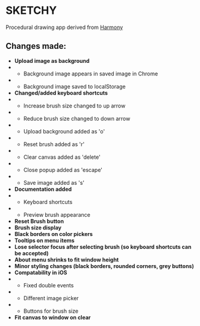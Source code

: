 # SKETCHY
Procedural drawing app derived from [Harmony](http://mrdoob.com/projects/harmony/)

## Changes made:
* **Upload image as background**
* * Background image appears in saved image in Chrome
* * Background image saved to localStorage
* **Changed/added keyboard shortcuts**
* * Increase brush size changed to up arrow
* * Reduce brush size changed to down arrow
* * Upload background added as 'o'
* * Reset brush added as 'r'
* * Clear canvas added as 'delete'
* * Close popup added as 'escape'
* * Save image added as 's'
* **Documentation added**
* * Keyboard shortcuts
* * Preview brush appearance
* **Reset Brush button**
* **Brush size display**
* **Black borders on color pickers**
* **Tooltips on menu items**
* **Lose selector focus after selecting brush (so keyboard shortcuts can be accepted)**
* **About menu shrinks to fit window height**
* **Minor styling changes (black borders, rounded corners, grey buttons)**
* **Compatability in iOS**
* * Fixed double events
* * Different image picker
* * Buttons for brush size
* **Fit canvas to window on clear**
